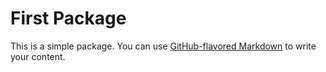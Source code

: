 # First Package

This is a simple package. You can use
[GitHub-flavored Markdown](https://guides.github.com/features/mastering-markdown/)
to write your content.